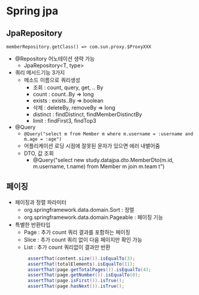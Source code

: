 # Spring jpa

## JpaRepository

`memberRepository.getClass() => com.sun.proxy.$ProxyXXX`

- @Repository 어노테이션 생략 가능
  - JpaRepository<T, type>
- 쿼리 메서드기능 3가지
  - 메소드 이름으로 쿼리생성
    - 조회 : count, query, get, .. By 
    - count : count..By => long
    - exists : exists..By  => boolean
    - 삭제 : deleteBy, removeBy => long
    - distinct : findDistinct, findMemberDistinctBy
    - limit : findFirst3, findTop3
- @Query
  - `@Query("select m from Member m where m.username = :username and m.age = :age")`
  - 어플리케이션 로딩 시점에 잘못된 문자가 있으면 에러 내뱉어줌  
  - DTO, 값 조회
    - @Query("select new study.datajpa.dto.MemberDto(m.id, m.username, t.name) from Member m join m.team t")

## 페이징
- 페이징과 정렬 파라미터
  - org.springframework.data.domain.Sort : 정렬
  - org.springframework.data.domain.Pageable : 페이징 기능
- 특별한 반환타입
  - Page : 추가 count 쿼리 결과를 포함하는 페이징
  - Slice : 추가 count 쿼리 없이 다음 페이지만 확인 가능
  - List : 추가 count 쿼리없이 결과만 반환

```java
        assertThat(content.size()).isEqualTo(3);
        assertThat(totalElements).isEqualTo(11);
        assertThat(page.getTotalPages()).isEqualTo(4);
        assertThat(page.getNumber()).isEqualTo(0);
        assertThat(page.isFirst()).isTrue();
        assertThat(page.hasNext()).isTrue();
```